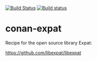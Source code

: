 [![Build Status](https://travis-ci.org/ZaMaZaN4iK/conan-expat.svg?branch=release/2.2.5)](https://travis-ci.org/ZaMaZaN4iK/conan-expat)
[![Build status](https://ci.appveyor.com/api/projects/status/5f6n5ve0fo44648a?svg=true)](https://ci.appveyor.com/project/ZaMaZaN4iK/conan-expat-7fpyu)


# conan-expat
Recipe for the open source library Expat:

https://github.com/libexpat/libexpat

